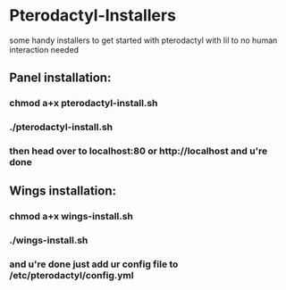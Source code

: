 # Pterodactyl-Installers
some handy installers to get started with pterodactyl with lil to no human interaction needed

## Panel installation:
###  chmod a+x pterodactyl-install.sh
### ./pterodactyl-install.sh
###   then head over to localhost:80 or http://localhost and u're done
## Wings installation:
###   chmod a+x wings-install.sh
###   ./wings-install.sh
###   and u're done just add ur config file to /etc/pterodactyl/config.yml
